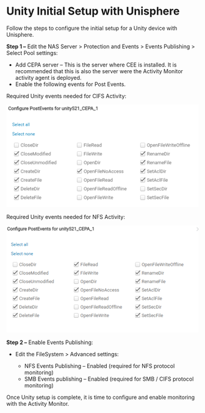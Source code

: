 # Unity Initial Setup with Unisphere

Follow the steps to configure the initial setup for a Unity device with Unisphere.

__Step 1 –__ Edit the NAS Server > Protection and Events > Events Publishing > Select Pool settings:

- Add CEPA server – This is the server where CEE is installed. It is recommended that this is also the server were the Activity Monitor activity agent is deployed.
- Enable the following events for Post Events.

Required Unity events needed for CIFS Activity:

![NAM Required Events For CIFS](/static/img/product_docs/activitymonitor/config/dellunity/eventscifs.png)

Required Unity events needed for NFS Activity:

![NAM Required Events For NFS](/static/img/product_docs/activitymonitor/config/dellunity/eventsnfs.png)

__Step 2 –__ Enable Events Publishing:

- Edit the FileSystem > Advanced settings:

  - NFS Events Publishing – Enabled (required for NFS protocol monitoring)
  - SMB Events publishing – Enabled (required for SMB / CIFS protocol monitoring)

Once Unity setup is complete, it is time to configure and enable monitoring with the Activity Monitor.
